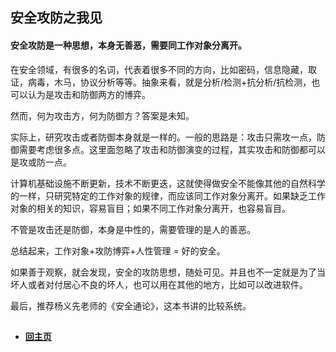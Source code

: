 
## 安全攻防之我见


#### 安全攻防是一种思想，本身无善恶，需要同工作对象分离开。


在安全领域，有很多的名词，代表着很多不同的方向，比如密码，信息隐藏，取证，病毒，木马，协议分析等等。抽象来看，就是分析/检测+抗分析/抗检测，也可以认为是攻击和防御两方的博弈。

然而，何为攻击方，何为防御方？答案是未知。

实际上，研究攻击或者防御本身就是一样的。一般的思路是：攻击只需攻一点，防御需要考虑很多点。这里面忽略了攻击和防御演变的过程，其实攻击和防御都可以是攻或防一点。


计算机基础设施不断更新，技术不断更迭，这就使得做安全不能像其他的自然科学的一样，只研究特定的工作对象的规律，而应该同工作对象分离开。如果缺乏工作对象的相关的知识，容易盲目；如果不同工作对象分离开，也容易盲目。


不管是攻击还是防御，本身是中性的，需要管理的是人的善恶。


总结起来，工作对象+攻防博弈+人性管理 = 好的安全。


如果善于观察，就会发现，安全的攻防思想，随处可见。并且也不一定就是为了当坏人或者对付居心不良的坏人，也可以用在其他的地方，比如可以改进软件。


最后，推荐杨义先老师的《安全通论》，这本书讲的比较系统。

##
- ####  [回主页](./README.md) 


